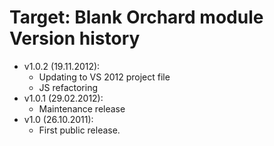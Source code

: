 # Target: Blank Orchard module Version history



- v1.0.2 (19.11.2012):
	- Updating to VS 2012 project file
	- JS refactoring
- v1.0.1 (29.02.2012):
	- Maintenance release
- v1.0 (26.10.2011):
	- First public release.